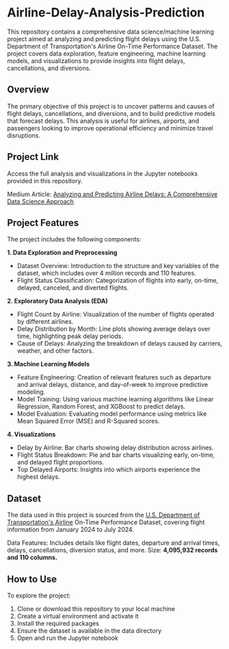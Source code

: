# Airline-Delay-Analysis-Prediction

This repository contains a comprehensive data science/machine learning project aimed at analyzing and predicting flight delays using the U.S. Department of Transportation's Airline On-Time Performance Dataset. The project covers data exploration, feature engineering, machine learning models, and visualizations to provide insights into flight delays, cancellations, and diversions.

## Overview

The primary objective of this project is to uncover patterns and causes of flight delays, cancellations, and diversions, and to build predictive models that forecast delays. This analysis is useful for airlines, airports, and passengers looking to improve operational efficiency and minimize travel disruptions.

## Project Link

Access the full analysis and visualizations in the Jupyter notebooks provided in this repository.

Medium Article: [Analyzing and Predicting Airline Delays: A Comprehensive Data Science Approach](https://medium.com/@rvora3/analyzing-and-predicting-airline-delays-a-comprehensive-data-science-approach-c08d5de14a10)

## Project Features

The project includes the following components:

**1. Data Exploration and Preprocessing**
- Dataset Overview: Introduction to the structure and key variables of the dataset, which includes over 4 million records and 110 features.
- Flight Status Classification: Categorization of flights into early, on-time, delayed, canceled, and diverted flights.

**2. Exploratory Data Analysis (EDA)**
- Flight Count by Airline: Visualization of the number of flights operated by different airlines.
- Delay Distribution by Month: Line plots showing average delays over time, highlighting peak delay periods.
- Cause of Delays: Analyzing the breakdown of delays caused by carriers, weather, and other factors.

**3. Machine Learning Models**
- Feature Engineering: Creation of relevant features such as departure and arrival delays, distance, and day-of-week to improve predictive modeling.
- Model Training: Using various machine learning algorithms like Linear Regression, Random Forest, and XGBoost to predict delays.
- Model Evaluation: Evaluating model performance using metrics like Mean Squared Error (MSE) and R-Squared scores.
  
**4. Visualizations**
- Delay by Airline: Bar charts showing delay distribution across airlines.
- Flight Status Breakdown: Pie and bar charts visualizing early, on-time, and delayed flight proportions.
- Top Delayed Airports: Insights into which airports experience the highest delays.

## Dataset

The data used in this project is sourced from the [U.S. Department of Transportation's Airline](https://www.transtats.bts.gov/DL_SelectFields.aspx?gnoyr_VQ=FGJ&QO_fu146_anzr=b0-gvzr) On-Time Performance Dataset, covering flight information from January 2024 to July 2024.

Data Features: Includes details like flight dates, departure and arrival times, delays, cancellations, diversion status, and more.
Size: **4,095,932 records and 110 columns.**


## How to Use

To explore the project:

1. Clone or download this repository to your local machine
2. Create a virtual environment and activate it
3. Install the required packages
4. Ensure the dataset is available in the data directory
5. Open and run the Jupyter notebook
